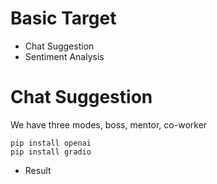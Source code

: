 # Basic Target
- Chat Suggestion
- Sentiment Analysis

# Chat Suggestion
We have three modes, boss, mentor, co-worker
```
pip install openai
pip install gradio
```
- Result
